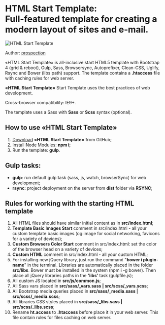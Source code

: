 <h1><strong>HTML Start Template:</strong> <br>Full-featured template for creating a modern layout of sites and e-mail.</h1>

<p>
	<img src="https://raw.githubusercontent.com/shamhaner/GULP/blob/master/src/img/_src/preview.png" alt="HTML Start Template">
</p>

<p>Author: <a href="http://https://xn--80aseleljd.xn--p1ai/" target="_blank">prospection</a></p>

<p>«HTML Start Template» is all-inclusive start HTML5 template with Bootstrap 4 (grid & reboot), Gulp, Sass, Browsersync, Autoprefixer, Clean-CSS, Uglify, Rsync and Bower (libs path) support. The template contains a <strong>.htaccess</strong> file with caching rules for web server.</p>

<p><strong>«HTML Start Template»</strong> Start Template uses the best practices of web development.</p>

<p>Cross-browser compatibility: IE9+.</p>

<p>The template uses a Sass with <strong>Sass</strong> or <strong>Scss</strong> syntax (optional).</p>

<h2>How to use «HTML Start Template»</h2>

<ol>
	<li><a href="https://github.com/shamhaner/GULP/archive/master.zip">Download</a> <strong>«HTML Start Template»</strong> from GitHub;</li>
	<li>Install Node Modules: <strong>npm i</strong>;</li>
	<li>Run the template: <strong>gulp</strong>.</li>
</ol>

<h2>Gulp tasks:</h2>

<ul>
	<li><strong>gulp</strong>: run default gulp task (sass, js, watch, browserSync) for web development;</li>
	<li><strong>rsync</strong>: project deployment on the server from <strong>dist</strong> folder via <strong>RSYNC</strong>;</li>
</ul>

<h2>Rules for working with the starting HTML template</h2>

<ol>
	<li>All HTML files should have similar initial content as in <strong>src/index.html</strong>;</li>
	<li><strong>Template Basic Images Start</strong> comment in src/index.html - all your custom template basic images (og:image for social networking, favicons for a variety of devices);</li>
	<li><strong>Custom Browsers Color Start</strong> comment in src/index.html: set the color of the browser head on a variety of devices;</li>
	<li><strong>Custom HTML</strong> comment in src/index.html - all your custom HTML;</li>
	<li>For installing new jQuery library, just run the command "<strong>bower i plugin-name</strong>" in the terminal. Libraries are automatically placed in the folder <strong>src/libs</strong>. Bower must be installed in the system (npm i -g bower). Then place all jQuery libraries paths in the <strong>'libs'</strong> task (gulpfile.js);</li>
	<li>All custom JS located in <strong>src/js/common.js</strong>;</li>
	<li>All Sass vars placed in <strong>src/sass/_vars.sass | src/scss/_vars.scss</strong>;</li>
	<li>All Bootstrap media queries placed in <strong>src/sass/_media.sass | src/scss/_media.scss</strong>;</li>
	<li>All libraries CSS styles placed in <strong>src/sass/_libs.sass | src/scss/_libs.scss</strong>;</li>
	<li>Rename <strong>ht.access</strong> to <strong>.htaccess</strong> before place it in your web server. This file contain rules for files caching on web server.</li>
</ol>
